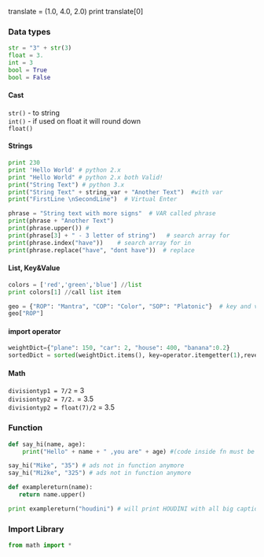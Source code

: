   


translate = (1.0, 4.0, 2.0)
print translate[0]

### Data types
```python
str = "3" + str(3) 
float = 3.
int = 3
bool = True 
bool = False 
```
#### Cast
`str()` - to string  
`int()` - if used on float it will  round down  
`float()`  

#### Strings
```python 
print 230
print 'Hello World' # python 2.x 
print "Hello World" # python 2.x both Valid!  
print("String Text") # python 3.x  
print("String Text" + string_var + "Another Text")  #with var  
print("FirstLine \nSecondLine")  # Virtual Enter

phrase = "String text with more signs"  # VAR called phrase
print(phrase + "Another Text")
print(phrase.upper()) #
print(phrase[3] + " - 3 letter of string")   # search array for
print(phrase.index("have"))    # search array for in
print(phrase.replace("have", "dont have"))  # replace
```

#### List, Key&Value
```python
colors = ['red','green','blue'] //list  
print colors[1] //call list item   

geo = {"ROP": "Mantra", "COP": "Color", "SOP": "Platonic"}  # key and value   
geo["ROP"]  
```

#### import operator
```python
weightDict={"plane": 150, "car": 2, "house": 400, "banana":0.2}
sortedDict = sorted(weightDict.items(), key=operator.itemgetter(1),reverse=True)
```
#### Math
`divisiontyp1 = 7/2` = 3   
`divisiontyp2 = 7/2.` = 3.5    
`divisiontyp2 = float(7)/2` = 3.5  

### Function
```python 
def say_hi(name, age):  
    print("Hello" + name + " ,you are" + age) #(code inside fn must be indentet)  

say_hi("Mike", "35") # ads not in function anymore
say_hi("Mi2ke", "325") # ads not in function anymore
```

```python 
def examplereturn(name):
   return name.upper()

print examplereturn("houdini") # will print HOUDINI with all big captions
```

### Import Library

```python 
from math import *
```
